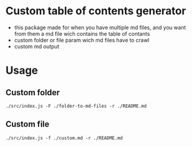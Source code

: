 # Custom table of contents generator

- this package made for when you have multiple md files, and you want from them a md file wich contains the table of contants
- custom folder or file param wich md files have to crawl
- custom md output

# Usage

## Custom folder

```./src/index.js -F ./folder-to-md-files -r ./README.md```

## Custom file

```./src/index.js -f ./custom.md -r ./README.md```
